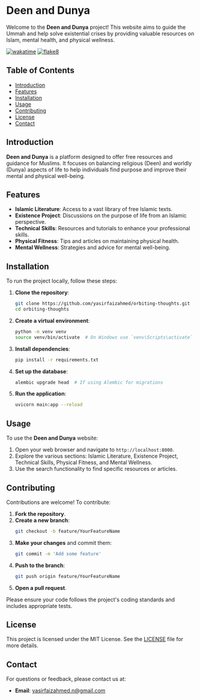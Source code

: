 # Deen and Dunya

Welcome to the **Deen and Dunya** project! This website aims to guide the Ummah and help solve existential crises by providing valuable resources on Islam, mental health, and physical wellness.

[![wakatime](https://wakatime.com/badge/user/a9e00d41-03d8-4310-b678-7bcc046966dc/project/ac646d91-8eb3-48b6-b45d-6c51ec2594f0.svg)](https://wakatime.com/badge/user/a9e00d41-03d8-4310-b678-7bcc046966dc/project/ac646d91-8eb3-48b6-b45d-6c51ec2594f0)  [![flake8](https://github.com/yasirfaizahmed/orbiting-thoughts/actions/workflows/flake8.yml/badge.svg)](https://github.com/yasirfaizahmed/orbiting-thoughts/actions/workflows/flake8.yml)


## Table of Contents

- [Introduction](#introduction)
- [Features](#features)
- [Installation](#installation)
- [Usage](#usage)
- [Contributing](#contributing)
- [License](#license)
- [Contact](#contact)

## Introduction

**Deen and Dunya** is a platform designed to offer free resources and guidance for Muslims. It focuses on balancing religious (Deen) and worldly (Dunya) aspects of life to help individuals find purpose and improve their mental and physical well-being.

## Features

- **Islamic Literature**: Access to a vast library of free Islamic texts.
- **Existence Project**: Discussions on the purpose of life from an Islamic perspective.
- **Technical Skills**: Resources and tutorials to enhance your professional skills.
- **Physical Fitness**: Tips and articles on maintaining physical health.
- **Mental Wellness**: Strategies and advice for mental well-being.

## Installation

To run the project locally, follow these steps:

1. **Clone the repository**:
    ```sh
    git clone https://github.com/yasirfaizahmed/orbiting-thoughts.git
    cd orbiting-thoughts
    ```

2. **Create a virtual environment**:
    ```sh
    python -m venv venv
    source venv/bin/activate  # On Windows use `venv\Scripts\activate`
    ```

3. **Install dependencies**:
    ```sh
    pip install -r requirements.txt
    ```

4. **Set up the database**:
    ```sh
    alembic upgrade head  # If using Alembic for migrations
    ```

5. **Run the application**:
    ```sh
    uvicorn main:app --reload
    ```

## Usage

To use the **Deen and Dunya** website:

1. Open your web browser and navigate to `http://localhost:8000`.
2. Explore the various sections: Islamic Literature, Existence Project, Technical Skills, Physical Fitness, and Mental Wellness.
3. Use the search functionality to find specific resources or articles.

## Contributing

Contributions are welcome! To contribute:

1. **Fork the repository**.
2. **Create a new branch**:
    ```sh
    git checkout -b feature/YourFeatureName
    ```
3. **Make your changes** and commit them:
    ```sh
    git commit -m 'Add some feature'
    ```
4. **Push to the branch**:
    ```sh
    git push origin feature/YourFeatureName
    ```
5. **Open a pull request**.

Please ensure your code follows the project's coding standards and includes appropriate tests.

## License

This project is licensed under the MIT License. See the [LICENSE](LICENSE) file for more details.

## Contact

For questions or feedback, please contact us at:
- **Email**: yasirfaizahmed.n@gmail.com